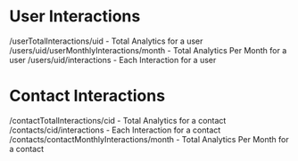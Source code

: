 # User Interactions

/userTotalInteractions/uid - Total Analytics for a user
/users/uid/userMonthlyInteractions/month - Total Analytics Per Month for a user
/users/uid/interactions - Each Interaction for a user

# Contact Interactions

/contactTotalInteractions/cid - Total Analytics for a contact
/contacts/cid/interactions - Each Interaction for a contact
/contacts/contactMonthlyInteractions/month - Total Analytics Per Month for a contact
